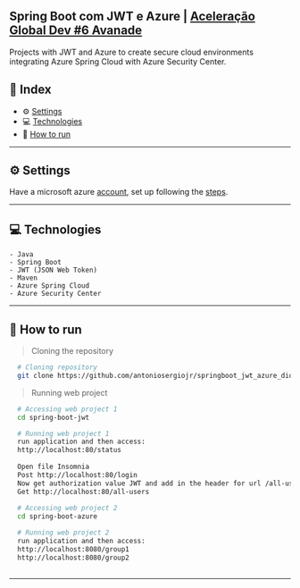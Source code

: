## Spring Boot com JWT e Azure | [Aceleração Global Dev #6 Avanade](https://digitalinnovation.one/)

Projects with JWT and Azure to create secure cloud environments integrating Azure Spring Cloud with Azure Security Center.

## 📌 Index
- ⚙ [Settings](#-settings)
- 💻 [Technologies](#-technologies)
- 🚀 [How to run](#-how-to-run)
---

## ⚙ Settings
  Have a microsoft azure [account](https://azure.microsoft.com/pt-br/free/), set up following the [steps](https://docs.microsoft.com/en-us/azure/developer/java/spring-framework/configure-spring-boot-starter-java-app-with-azure-active-directory).

---

## 💻 Technologies
    - Java
    - Spring Boot
	- JWT (JSON Web Token)
    - Maven
    - Azure Spring Cloud
	- Azure Security Center	
---

## 🚀 How to run

  > Cloning the repository
  ```bash
    # Cloning repository
    git clone https://github.com/antoniosergiojr/springboot_jwt_azure_dio_avanade.git
  ```

  > Running web project
  ```bash
    # Accessing web project 1
    cd spring-boot-jwt

    # Running web project 1   
    run application and then access: 
    http://localhost:80/status
	
	Open file Insomnia
	Post http://localhost:80/login
	Now get authorization value JWT and add in the header for url /all-users
	Get http://localhost:80/all-users
	
	# Accessing web project 2
    cd spring-boot-azure

    # Running web project 2   
    run application and then access: 
    http://localhost:8080/group1
	http://localhost:8080/group2
    
  ```
---
